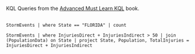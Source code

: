 KQL Queries from the [Advanced Must Learn KQL](https://amzn.to/4ocNTON) book.
<br><br>
```kql
StormEvents | where State == "FLORIDA" | count
```

```kql
StormEvents | where InjuriesDirect + InjuriesIndirect > 50 | join (PopulationData) on State | project State, Population, TotalInjuries = InjuriesDirect + InjuriesIndirect
```
